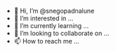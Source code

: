 - 👋 Hi, I’m @snegopadnalune
- 👀 I’m interested in ...
- 🌱 I’m currently learning ...
- 💞️ I’m looking to collaborate on ...
- 📫 How to reach me ...

<!---
snegopadnalune/snegopadnalune is a ✨ special ✨ repository because its `README.md` (this file) appears on your GitHub profile.
You can click the Preview link to take a look at your changes.
--->
